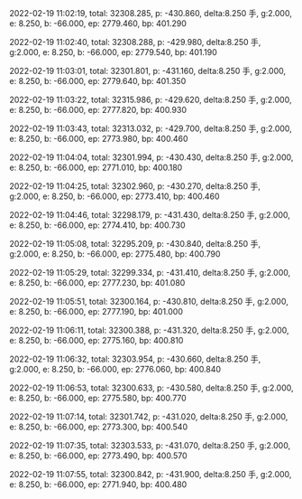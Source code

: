 2022-02-19 11:02:19, total: 32308.285, p: -430.860, delta:8.250 手, g:2.000, e: 8.250, b: -66.000, ep: 2779.460, bp: 401.290

2022-02-19 11:02:40, total: 32308.288, p: -429.980, delta:8.250 手, g:2.000, e: 8.250, b: -66.000, ep: 2779.540, bp: 401.190

2022-02-19 11:03:01, total: 32301.801, p: -431.160, delta:8.250 手, g:2.000, e: 8.250, b: -66.000, ep: 2779.640, bp: 401.350

2022-02-19 11:03:22, total: 32315.986, p: -429.620, delta:8.250 手, g:2.000, e: 8.250, b: -66.000, ep: 2777.820, bp: 400.930

2022-02-19 11:03:43, total: 32313.032, p: -429.700, delta:8.250 手, g:2.000, e: 8.250, b: -66.000, ep: 2773.980, bp: 400.460

2022-02-19 11:04:04, total: 32301.994, p: -430.430, delta:8.250 手, g:2.000, e: 8.250, b: -66.000, ep: 2771.010, bp: 400.180

2022-02-19 11:04:25, total: 32302.960, p: -430.270, delta:8.250 手, g:2.000, e: 8.250, b: -66.000, ep: 2773.410, bp: 400.460

2022-02-19 11:04:46, total: 32298.179, p: -431.430, delta:8.250 手, g:2.000, e: 8.250, b: -66.000, ep: 2774.410, bp: 400.730

2022-02-19 11:05:08, total: 32295.209, p: -430.840, delta:8.250 手, g:2.000, e: 8.250, b: -66.000, ep: 2775.480, bp: 400.790

2022-02-19 11:05:29, total: 32299.334, p: -431.410, delta:8.250 手, g:2.000, e: 8.250, b: -66.000, ep: 2777.230, bp: 401.080

2022-02-19 11:05:51, total: 32300.164, p: -430.810, delta:8.250 手, g:2.000, e: 8.250, b: -66.000, ep: 2777.190, bp: 401.000

2022-02-19 11:06:11, total: 32300.388, p: -431.320, delta:8.250 手, g:2.000, e: 8.250, b: -66.000, ep: 2775.160, bp: 400.810

2022-02-19 11:06:32, total: 32303.954, p: -430.660, delta:8.250 手, g:2.000, e: 8.250, b: -66.000, ep: 2776.060, bp: 400.840

2022-02-19 11:06:53, total: 32300.633, p: -430.580, delta:8.250 手, g:2.000, e: 8.250, b: -66.000, ep: 2775.580, bp: 400.770

2022-02-19 11:07:14, total: 32301.742, p: -431.020, delta:8.250 手, g:2.000, e: 8.250, b: -66.000, ep: 2773.300, bp: 400.540

2022-02-19 11:07:35, total: 32303.533, p: -431.070, delta:8.250 手, g:2.000, e: 8.250, b: -66.000, ep: 2773.490, bp: 400.570

2022-02-19 11:07:55, total: 32300.842, p: -431.900, delta:8.250 手, g:2.000, e: 8.250, b: -66.000, ep: 2771.940, bp: 400.480